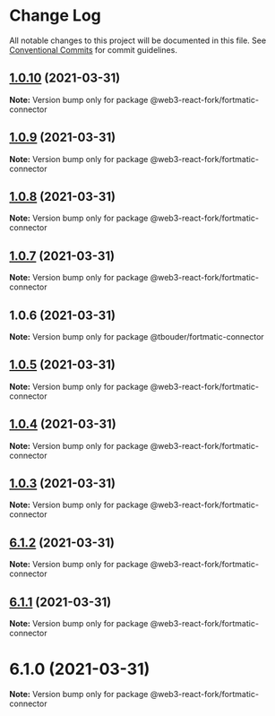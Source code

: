 # Change Log

All notable changes to this project will be documented in this file.
See [Conventional Commits](https://conventionalcommits.org) for commit guidelines.

## [1.0.10](https://github.com/TBouder/web3-react-fork/compare/@web3-react-fork/fortmatic-connector@1.0.9...@web3-react-fork/fortmatic-connector@1.0.10) (2021-03-31)

**Note:** Version bump only for package @web3-react-fork/fortmatic-connector





## [1.0.9](https://github.com/TBouder/web3-react-fork/compare/@web3-react-fork/fortmatic-connector@1.0.8...@web3-react-fork/fortmatic-connector@1.0.9) (2021-03-31)

**Note:** Version bump only for package @web3-react-fork/fortmatic-connector





## [1.0.8](https://github.com/TBouder/web3-react-fork/compare/@web3-react-fork/fortmatic-connector@1.0.7...@web3-react-fork/fortmatic-connector@1.0.8) (2021-03-31)

**Note:** Version bump only for package @web3-react-fork/fortmatic-connector





## [1.0.7](https://github.com/TBouder/web3-react-fork/compare/@web3-react-fork/fortmatic-connector@1.0.5...@web3-react-fork/fortmatic-connector@1.0.7) (2021-03-31)

**Note:** Version bump only for package @web3-react-fork/fortmatic-connector





## 1.0.6 (2021-03-31)

**Note:** Version bump only for package @tbouder/fortmatic-connector





## [1.0.5](https://github.com/TBouder/web3-react-fork/compare/@web3-react-fork/fortmatic-connector@1.0.4...@web3-react-fork/fortmatic-connector@1.0.5) (2021-03-31)

**Note:** Version bump only for package @web3-react-fork/fortmatic-connector





## [1.0.4](https://github.com/TBouder/web3-react-fork/compare/@web3-react-fork/fortmatic-connector@1.0.3...@web3-react-fork/fortmatic-connector@1.0.4) (2021-03-31)

**Note:** Version bump only for package @web3-react-fork/fortmatic-connector





## [1.0.3](https://github.com/TBouder/web3-react-fork/compare/@web3-react-fork/fortmatic-connector@6.1.2...@web3-react-fork/fortmatic-connector@1.0.3) (2021-03-31)

**Note:** Version bump only for package @web3-react-fork/fortmatic-connector





## [6.1.2](https://github.com/TBouder/web3-react-fork/compare/@web3-react-fork/fortmatic-connector@6.1.1...@web3-react-fork/fortmatic-connector@6.1.2) (2021-03-31)

**Note:** Version bump only for package @web3-react-fork/fortmatic-connector





## [6.1.1](https://github.com/TBouder/web3-react-fork/compare/@web3-react-fork/fortmatic-connector@6.1.0...@web3-react-fork/fortmatic-connector@6.1.1) (2021-03-31)

**Note:** Version bump only for package @web3-react-fork/fortmatic-connector





# 6.1.0 (2021-03-31)

**Note:** Version bump only for package @web3-react-fork/fortmatic-connector
